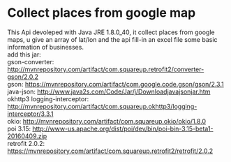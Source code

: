 # Collect places from google map
This Api devoleped with Java JRE 1.8.0_40, it collect places from google maps, u give an array of lat/lon 
and the api fill-in an excel file some basic information of businesses. 
<br>add this jar:
<br>gson-converter: http://mvnrepository.com/artifact/com.squareup.retrofit2/converter-gson/2.0.2
<br>gson: https://mvnrepository.com/artifact/com.google.code.gson/gson/2.3.1
<br>java-json: http://www.java2s.com/Code/Jar/j/Downloadjavajsonjar.htm
<br>okhttp3 logging-interceptor: http://mvnrepository.com/artifact/com.squareup.okhttp3/logging-interceptor/3.3.1
<br>okio: http://mvnrepository.com/artifact/com.squareup.okio/okio/1.8.0
<br>poi 3.15: http://www-us.apache.org/dist/poi/dev/bin/poi-bin-3.15-beta1-20160409.zip
<br>retrofit 2.0.2: https://mvnrepository.com/artifact/com.squareup.retrofit2/retrofit/2.0.2
